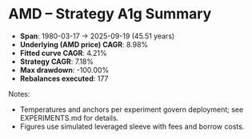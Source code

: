 # AMD – Strategy A1g Summary

- **Span**: 1980-03-17 → 2025-09-19 (45.51 years)
- **Underlying (AMD price) CAGR**: 8.98%
- **Fitted curve CAGR**: 4.21%
- **Strategy CAGR**: 7.18%
- **Max drawdown**: -100.00%
- **Rebalances executed**: 177

Notes:

- Temperatures and anchors per experiment govern deployment; see EXPERIMENTS.md for details.
- Figures use simulated leveraged sleeve with fees and borrow costs.
